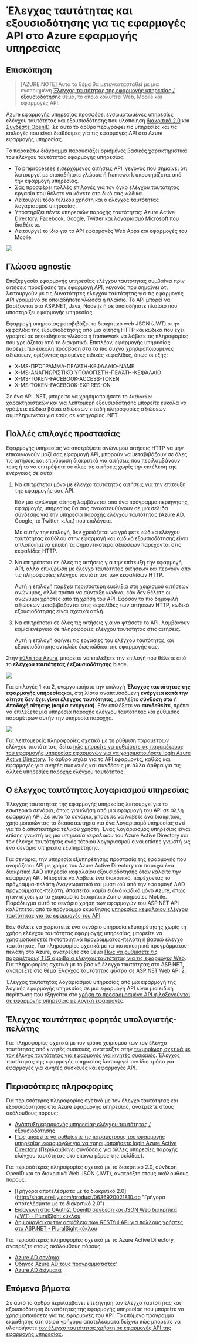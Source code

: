 <properties
    pageTitle="Έλεγχος ταυτότητας και εξουσιοδότησης για τις εφαρμογές API στο Azure εφαρμογής υπηρεσίας | Microsoft Azure"
    description="Μάθετε περισσότερα σχετικά με τις υπηρεσίες ελέγχου ταυτότητας και εξουσιοδότησης που παρέχει το Azure εφαρμογής υπηρεσίας για το API εφαρμογές."
    services="app-service\api"
    documentationCenter=".net"
    authors="tdykstra"
    manager="wpickett"
    editor=""/>

<tags
    ms.service="app-service-api"
    ms.workload="na"
    ms.tgt_pltfrm="na"
    ms.devlang="na"
    ms.topic="article"
    ms.date="05/23/2016"
    ms.author="rachelap"/>

# <a name="authentication-and-authorization-for-api-apps-in-azure-app-service"></a>Έλεγχος ταυτότητας και εξουσιοδότησης για τις εφαρμογές API στο Azure εφαρμογής υπηρεσίας

## <a name="overview"></a>Επισκόπηση 

> [AZURE.NOTE] Αυτό το θέμα θα μετεγκατασταθεί με μια ενοποιημένη [Έλεγχος ταυτότητας της εφαρμογής υπηρεσίας / εξουσιοδότησης](../app-service/app-service-authentication-overview.md) θέμα, το οποίο καλύπτει Web, Mobile και εφαρμογές API.

Azure εφαρμογής υπηρεσίας προσφέρει ενσωματωμένες υπηρεσίες ελέγχου ταυτότητας και εξουσιοδότησης που υλοποίηση [διακριτικό 2.0](#oauth) και [Συνδέστε OpenID](#oauth). Σε αυτό το άρθρο περιγράφει τις υπηρεσίες και τις επιλογές που είναι διαθέσιμες για τις εφαρμογές API στο Azure εφαρμογής υπηρεσίας.

Το παρακάτω διάγραμμα παρουσιάζει ορισμένες βασικές χαρακτηριστικά του ελέγχου ταυτότητας εφαρμογής υπηρεσίας:

* Το preprocesses εισερχόμενες αιτήσεις API, γεγονός που σημαίνει ότι λειτουργεί με οποιαδήποτε γλώσσα ή framework υποστηρίζεται από την εφαρμογή υπηρεσίας.
* Σας προσφέρει πολλές επιλογές για τον όγκο ελέγχου ταυτότητας εργασία που θέλετε να κάνετε στο δικό σας κώδικα.
* Λειτουργεί τόσο τελικού χρήστη και ο έλεγχος ταυτότητας λογαριασμού υπηρεσίας. 
* Υποστηρίζει πέντε υπηρεσιών παροχής ταυτότητας: Azure Active Directory, Facebook, Google, Twitter και λογαριασμό Microsoft που διαθέτετε.
* Λειτουργεί το ίδιο για το API εφαρμογές Web Apps και εφαρμογές του Mobile.

![](./media/app-service-api-authentication/api-apps-overview.png)

## <a name="language-agnostic"></a>Γλώσσα agnostic

Επεξεργασία εφαρμογής υπηρεσίας ελέγχου ταυτότητας συμβαίνει πριν αιτήσεις πρόσβασης την εφαρμογή API, γεγονός που σημαίνει ότι λειτουργούν με τις δυνατότητες ελέγχου ταυτότητας για τις εφαρμογές API γραμμένο σε οποιαδήποτε γλώσσα ή πλαίσιο.  Το API μπορεί να βασίζονται στο ASP.NET, Java, Node.js ή σε οποιοδήποτε πλαίσιο που υποστηρίζει εφαρμογής υπηρεσίας.

Εφαρμογή υπηρεσίας μεταβιβάζει το διακριτικό web JSON (JWT) στην κεφαλίδα της εξουσιοδότησης από μια αίτηση HTTP και κώδικα που έχει γραφτεί σε οποιαδήποτε γλώσσα ή framework να λάβετε τις πληροφορίες που χρειάζεται από το διακριτικό. Επιπλέον, εφαρμογής υπηρεσίας παρέχει πιο εύκολη πρόσβαση στα τα πιο συχνά χρησιμοποιούμενες αξιώσεων, ορίζοντας ορισμένες ειδικές κεφαλίδες, όπως οι εξής:

* X-MS-ΠΡΌΓΡΑΜΜΑ-ΠΕΛΆΤΗ-ΚΕΦΆΛΑΙΟ-NAME
* X-MS-ΑΝΑΓΝΩΡΙΣΤΙΚΌ ΥΠΟΛΟΓΙΣΤΉ-ΠΕΛΆΤΗ-ΚΕΦΆΛΑΙΟ
* X-MS-TOKEN-FACEBOOK-ACCESS-TOKEN
* X-MS-TOKEN-FACEBOOK-EXPIRES-ON
 
Σε ένα API .NET, μπορείτε να χρησιμοποιήσετε το `Authorize` χαρακτηριστικών και για λεπτομερή εξουσιοδότησης μπορείτε εύκολα να γράψετε κώδικα βάσει αξιώσεων επειδή πληροφορίες αξιώσεων συμπληρώνεται για εσάς σε κατηγορίες .NET.

## <a name="multiple-protection-options"></a>Πολλές επιλογές προστασίας

Εφαρμογής υπηρεσίας να αποτρέψετε ανώνυμου αιτήσεις HTTP να μην επικοινωνούν μαζί σας εφαρμογή API, μπορούν να μεταβιβάζουν σε όλες τις αιτήσεις και επικύρωση διακριτικά για αιτήσεις που περιλαμβάνουν τους ή το να επιτρέψετε σε όλες τις αιτήσεις χωρίς την εκτέλεση της ενέργειας σε αυτά:

1. Να επιτρέπεται μόνο με έλεγχο ταυτότητας αιτήσεις για την επίτευξη της εφαρμογής σας API.

    Εάν μια ανώνυμη αίτηση λαμβάνεται από ένα πρόγραμμα περιήγησης, εφαρμογής υπηρεσίας θα σας ανακατευθύνουν σε μια σελίδα σύνδεσης για την υπηρεσία παροχής ελέγχου ταυτότητας (Azure AD, Google, το Twitter, κ.λπ.) που επιλέγετε. 

    Με αυτήν την επιλογή, δεν χρειάζεται να γράφετε κώδικα ελέγχου ταυτότητας καθόλου στην εφαρμογή και κωδικό εξουσιοδότησης είναι απλοποιημένα επειδή τα σημαντικότερα αξιώσεων παρέχονται στις κεφαλίδες HTTP.

2. Να επιτρέπεται σε όλες τις αιτήσεις για την επίτευξη την εφαρμογή API, αλλά επικύρωση με έλεγχο ταυτότητας αιτήσεων και περνούν από τις πληροφορίες ελέγχου ταυτότητας των κεφαλίδων HTTP.

    Αυτή η επιλογή παρέχει περισσότερη ευελιξία στη χειρισμού αιτήσεων ανώνυμος, αλλά πρέπει να σύνταξη κώδικα, εάν δεν θέλετε οι ανώνυμοι χρήστες από τη χρήση του API. Εφόσον τα πιο δημοφιλή αξιώσεων μεταβιβάζονται στις κεφαλίδες των αιτήσεων HTTP, κωδικό εξουσιοδότησης είναι σχετικά απλή.
    
3. Να επιτρέπεται σε όλες τις αιτήσεις για να φτάσετε το API, λαμβάνουν καμία ενέργεια σε πληροφορίες ελέγχου ταυτότητας στις αιτήσεις.

    Αυτή η επιλογή αφήνει τις εργασίες του ελέγχου ταυτότητας και εξουσιοδότησης εντελώς έως κώδικα της εφαρμογής σας.

Στην [πύλη του Azure](https://portal.azure.com/), μπορείτε να επιλέξετε την επιλογή που θέλετε από το **ελέγχου ταυτότητας / εξουσιοδότησης** blade.

![](./media/app-service-api-authentication/authblade.png)

Για επιλογές 1 και 2, ενεργοποιήστε την επιλογή **Έλεγχος ταυτότητας της εφαρμογής υπηρεσίας**και, στη λίστα αναπτυσσόμενη **ενέργεια κατά την αίτηση δεν έχει γίνει έλεγχος ταυτότητας** , επιλέξτε **σύνδεση στο** ή **Αποδοχή αίτησης (καμία ενέργεια)**.  Εάν επιλέξετε να **συνδεθείτε**, πρέπει να επιλέξετε μια υπηρεσία παροχής ελέγχου ταυτότητας και ρύθμισης παραμέτρων αυτήν την υπηρεσία παροχής.

![](./media/app-service-api-authentication/actiontotake.png)

Για λεπτομερείς πληροφορίες σχετικά με τη ρύθμιση παραμέτρων ελέγχου ταυτότητας, δείτε [πώς μπορείτε να ρυθμίσετε τις παραμέτρους του εφαρμογής υπηρεσίας εφαρμογών για να χρησιμοποιήσετε login Azure Active Directory](../app-service-mobile/app-service-mobile-how-to-configure-active-directory-authentication.md). Το άρθρο ισχύει για το API εφαρμογές, καθώς και εφαρμογές για κινητές συσκευές και συνδέσεις με άλλα άρθρα για τις άλλες υπηρεσίες παροχής ελέγχου ταυτότητας.
 
## <a id="internal"></a>Ο έλεγχος ταυτότητας λογαριασμού υπηρεσίας

Έλεγχος ταυτότητας της εφαρμογής υπηρεσίας λειτουργεί για το εσωτερικό σενάρια, όπως για κλήση από μια εφαρμογή του API σε άλλη εφαρμογή API. Σε αυτό το σενάριο, μπορείτε να λάβετε ένα διακριτικό, χρησιμοποιώντας τα διαπιστευτήρια για ένα λογαριασμό υπηρεσίας αντί για τα διαπιστευτήρια τελικού χρήστη. Ένας λογαριασμός υπηρεσίας είναι επίσης γνωστή ως μια *υπηρεσία κεφαλαίου* του Azure Active Directory και τον έλεγχο ταυτότητας ενός τέτοιου λογαριασμού είναι επίσης γνωστή ως ένα σενάριο υπηρεσία εξυπηρέτησης. 

Για σενάρια, την υπηρεσία εξυπηρέτησης προστασία της εφαρμογής που ονομάζεται API με χρήση του Azure Active Directory και παρέχει ένα διακριτικό AAD υπηρεσία κεφαλαίου εξουσιοδότησης όταν καλείτε την εφαρμογή API. Μπορείτε να λάβετε ένα διακριτικό, παρέχοντας το πρόγραμμα-πελάτη Αναγνωριστικό και μυστικού από την εφαρμογή AAD προγράμματος-πελάτη. Απαιτείται καμία ειδικό κωδικό μόνο Azure, όπως ήταν ισχύει για το χειρισμό το διακριτικό Zumo υπηρεσίες Mobile. Παράδειγμα αυτό το σενάριο χρήση των εφαρμογών του ASP.NET API καλύπτεται από το πρόγραμμα εκμάθησης [υπηρεσίας κεφαλαίου ελέγχου ταυτότητας για τις εφαρμογές του API](app-service-api-dotnet-service-principal-auth.md).

Εάν θέλετε να χειριστείτε ένα σενάριο υπηρεσία εξυπηρέτησης χωρίς τη χρήση ελέγχου ταυτότητας εφαρμογής υπηρεσίας, μπορείτε να χρησιμοποιήσετε πιστοποιητικά προγράμματος-πελάτη ή βασικό έλεγχο ταυτότητας. Για πληροφορίες σχετικά με τα πιστοποιητικά προγράμματος-πελάτη στο Azure, ανατρέξτε στο θέμα [Πώς να ρυθμίσετε τις παραμέτρους TLS αμοιβαία ελέγχου ταυτότητας για τις εφαρμογές Web](../app-service-web/app-service-web-configure-tls-mutual-auth.md). Για πληροφορίες σχετικά με το βασικό έλεγχο ταυτότητας στο ASP.NET, ανατρέξτε στο θέμα [Έλεγχος ταυτότητας φίλτρα σε ASP.NET Web API 2](http://www.asp.net/web-api/overview/security/authentication-filters).

Έλεγχος ταυτότητας λογαριασμού υπηρεσίας από μια εφαρμογή της λογικής εφαρμογής υπηρεσίας σε μια εφαρμογή API είναι μια ειδική περίπτωση που εξηγείται στο [χρήση το προσαρμοσμένο API φιλοξενούνται σε εφαρμογής υπηρεσίας με λογική εφαρμογές](../app-service-logic/app-service-logic-custom-hosted-api.md).

## <a name="mobile-client-authentication"></a>Έλεγχος ταυτότητας φορητός υπολογιστής-πελάτης

Για πληροφορίες σχετικά με τον τρόπο χειρισμού των τον έλεγχο ταυτότητας από κινητές συσκευές, ανατρέξτε στην [τεκμηρίωση σχετικά με τον έλεγχο ταυτότητας για εφαρμογές για κινητές συσκευές](../app-service-mobile/app-service-mobile-ios-get-started-users.md). Έλεγχος ταυτότητας της εφαρμογής υπηρεσίας λειτουργεί τον ίδιο τρόπο για εφαρμογές για κινητές συσκευές και εφαρμογές API.
  
## <a name="more-information"></a>Περισσότερες πληροφορίες

Για περισσότερες πληροφορίες σχετικά με τον έλεγχο ταυτότητας και εξουσιοδότησης στο Azure εφαρμογής υπηρεσίας, ανατρέξτε στους ακόλουθους πόρους:

* [Ανάπτυξη εφαρμογής υπηρεσίας ελέγχου ταυτότητας / εξουσιοδότησης](/blog/announcing-app-service-authentication-authorization/)
* [Πώς μπορείτε να ρυθμίσετε τις παραμέτρους του εφαρμογής υπηρεσίας εφαρμογών για να χρησιμοποιήσετε login Azure Active Directory](../app-service-mobile/app-service-mobile-how-to-configure-active-directory-authentication.md) (Περιλαμβάνει συνδέσεις για άλλες υπηρεσίες παροχής ελέγχου ταυτότητας στο επάνω μέρος της σελίδας). 

Για περισσότερες πληροφορίες σχετικά με το διακριτικό 2.0, σύνδεση OpenID και τα διακριτικά Web JSON (JWT), ανατρέξτε στους ακόλουθους πόρους.

* [Γρήγορα αποτελέσματα με το διακριτικό 2.0] (http://shop.oreilly.com/product/0636920021810.do "Γρήγορα αποτελέσματα με το διακριτικό 2.0") 
* [Εισαγωγή στις OAuth2, OpenID σύνδεση και JSON Web διακριτικά (JWT) - PluralSight κύκλου](http://www.pluralsight.com/courses/oauth2-json-web-tokens-openid-connect-introduction) 
* [Δημιουργία και την ασφάλεια των RESTful API για πολλούς χρήστες στο ASP.NET - PluralSight κύκλου](http://www.pluralsight.com/courses/building-securing-restful-api-aspdotnet)

Για περισσότερες πληροφορίες σχετικά με το Azure Active Directory, ανατρέξτε στους ακόλουθους πόρους.

* [Azure AD σενάρια](http://aka.ms/aadscenarios)
* [Οδηγός Azure AD τους προγραμματιστές'](http://aka.ms/aaddev)
* [Azure AD δείγματα](http://aka.ms/aadsamples)

## <a name="next-steps"></a>Επόμενα βήματα

Σε αυτό το άρθρο περιλαμβάνει επεξήγηση τον έλεγχο ταυτότητας και εξουσιοδότηση δυνατότητες της εφαρμογής υπηρεσίας που μπορείτε να χρησιμοποιήσετε για τις εφαρμογές του API. Το επόμενο πρόγραμμα εκμάθησης στη σειρά γρήγορα αποτελέσματα δείχνει πώς μπορείτε να υλοποιήσετε [τον έλεγχο ταυτότητας χρήστη σε εφαρμογές API της εφαρμογής υπηρεσίας](app-service-api-dotnet-user-principal-auth.md).

